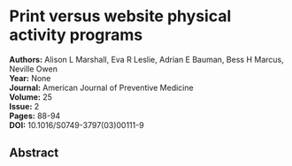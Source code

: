 # Print versus website physical activity programs

**Authors:** Alison L Marshall, Eva R Leslie, Adrian E Bauman, Bess H Marcus, Neville Owen  
**Year:** None  
**Journal:** American Journal of Preventive Medicine  
**Volume:** 25  
**Issue:** 2  
**Pages:** 88-94  
**DOI:** 10.1016/S0749-3797(03)00111-9  

## Abstract


